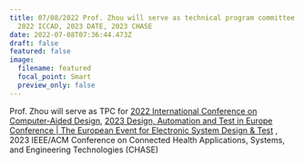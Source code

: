 ```yaml
---
title: 07/08/2022 Prof. Zhou will serve as technical program committee (TPC) for
  2022 ICCAD, 2023 DATE, 2023 CHASE
date: 2022-07-08T07:36:44.473Z
draft: false
featured: false
image:
  filename: featured
  focal_point: Smart
  preview_only: false
---
```

Prof. Zhou will serve as TPC for [2022 International Conference on Computer-Aided Design](https://iccad.com/), [2023 Design, Automation and Test in Europe Conference | The European Event for Electronic System Design & Test](https://www.date-conference.com/date-2023-call-papers) , 2023 IEEE/ACM Conference on Connected Health Applications, Systems, and Engineering Technologies (CHASE)